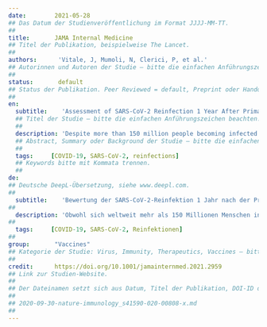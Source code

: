 ```yaml
---
date:        2021-05-28
## Das Datum der Studienveröffentlichung im Format JJJJ-MM-TT.
##
title:       JAMA Internal Medicine
## Titel der Publikation, beispielweise The Lancet.
##
authors:      'Vitale, J, Mumoli, N, Clerici, P, et al.'
## Autorinnen und Autoren der Studie – bitte die einfachen Anführungszeichen beachten!
##
status:       default
## Status der Publikation. Peer Reviewed = default, Preprint oder Handout (Thesenpapier)
##
en:
  subtitle:    'Assessment of SARS-CoV-2 Reinfection 1 Year After Primary Infection in a Population in Lombardy, Italy'
  ## Titel der Studie – bitte die einfachen Anführungszeichen beachten!
  ##
  description: 'Despite more than 150 million people becoming infected worldwide, SARS-CoV-2 reinfections are uncommon. The risk of a second infection in the population who has recovered from COVID-19 is crucial to improve quarantine management and optimize the ongoing vaccination campaign. The rate of reinfection among health care workers has been reported, but the rate of reinfection in the general population is less clear. The study results suggest that reinfections are rare events and patients who have recovered from COVID-19 have a lower risk of reinfection. Natural immunity to SARS-CoV-2 appears to confer a protective effect for at least a year, which is similar to the protection reported in recent vaccine studies. However, the observation ended before SARS-CoV-2 variants began to spread, and it is unknown how well natural immunity to the wild-type virus will protect against variants.'
  ## Abstract, Summary oder Background der Studie – bitte die einfachen Anführungszeichen b
  ##
  tags:     [COVID-19, SARS-CoV-2, reinfections]
  ## Keywords bitte mit Kommata trennen.
  ##
de: 
## Deutsche DeepL-Übersetzung, siehe www.deepl.com.
##
  subtitle:    'Bewertung der SARS-CoV-2-Reinfektion 1 Jahr nach der Primärinfektion in einer Population in der Lombardei, Italien'
##
  description: 'Obwohl sich weltweit mehr als 150 Millionen Menschen infiziert haben, sind Reinfektionen mit SARS-CoV-2 selten. Das Risiko einer Zweitinfektion in der Bevölkerung, die sich von COVID-19 erholt hat, ist entscheidend für die Verbesserung des Quarantänemanagements und die Optimierung der laufenden Impfkampagne. Über die Reinfektionsrate bei Beschäftigten des Gesundheitswesens wurde bereits berichtet, die Reinfektionsrate in der Allgemeinbevölkerung ist jedoch weniger klar. Die Studienergebnisse deuten darauf hin, dass Reinfektionen selten vorkommen und Patienten, die sich von COVID-19 erholt haben, ein geringeres Risiko einer Reinfektion haben. Die natürliche Immunität gegen SARS-CoV-2 scheint eine Schutzwirkung von mindestens einem Jahr zu verleihen, was dem Schutz ähnelt, der in jüngsten Impfstoffstudien berichtet wurde. Die Beobachtung endete jedoch, bevor sich die SARS-CoV-2-Varianten zu verbreiten begannen, und es ist nicht bekannt, wie gut die natürliche Immunität gegen das Wildtyp-Virus vor den Varianten schützt.'
##
  tags:     [COVID-19, SARS-CoV-2, Reinfektionen]
##
group:       "Vaccines"
## Kategorie der Studie: Virus, Immunity, Therapeutics, Vaccines – bitte die Anführungszeichen beachten!
##
credit:      https://doi.org/10.1001/jamainternmed.2021.2959
## Link zur Studien-Website.
##
## Der Dateinamen setzt sich aus Datum, Titel der Publikation, DOI-ID der Studie (nach dem letzten Slash) und der Dateiendung zusammen. Bitte den Unterstrich vor der DOI-ID beachten!
##
## 2020-09-30-nature-immunology_s41590-020-00808-x.md
##
---
```

<object data="{{ page.link }}" style='height:calc(100vh - 400px); width: 100%' type='application/pdf'></object>